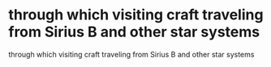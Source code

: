 # through which visiting craft traveling from Sirius B and other star systems

through which visiting craft traveling from Sirius B and other star systems